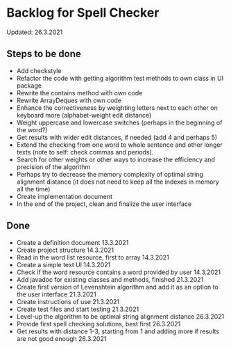 # Backlog for Spell Checker

Updated: 26.3.2021

## Steps to be done

* Add checkstyle
* Refactor the code with getting algorithm test methods to own class in UI package
* Rewrite the contains method with own code
* Rewrite ArrayDeques with own code
* Enhance the correctiveness by weighting letters next to each other on keyboard more (alphabet-weight edit distance)
* Weight uppercase and lowercase switches (perhaps in the beginning of the word?)
* Get results with wider edit distances, if needed (add 4 and perhaps 5)
* Extend the checking from one word to whole sentence and other longer texts (note to self: check commas and periods).
* Search for other weights or other ways to increase the efficiency and precision of the algorithm
* Perhaps try to decrease the memory complexity of optimal string alignment distance (it does not need to keep all the indexes in memory all the time)
* Create implementation document
* In the end of the project, clean and finalize the user interface

## Done

* Create a definition document 13.3.2021
* Create project structure 14.3.2021
* Read in the word list resource, first to array 14.3.2021
* Create a simple text UI 14.3.2021
* Check if the word resource contains a word provided by user 14.3.2021
* Add javadoc for existing classes and methods, finished 21.3.2021
* Create first version of Levenshtein algorithm and add it as an option to the user interface 21.3.2021
* Create instructions of use 21.3.2021
* Create test files and start testing 21.3.2021
* Level-up the algorithm to be optimal string alignment distance 26.3.2021
* Provide first spell checking solutions, best first 26.3.2021
* Get results with distance 1-3, starting from 1 and adding more if results are not good enough 26.3.2021
